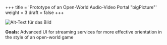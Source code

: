 +++
title = 'Prototype of an Open-World Audio-Video Portal "bigPicture"'
weight = 3
draft = false
+++

![Alt-Text für das Bild](/img/p11.1.jpg)  

**Goals:** Advanced UI for streaming services for more effective orientation in the style of an open-world game
